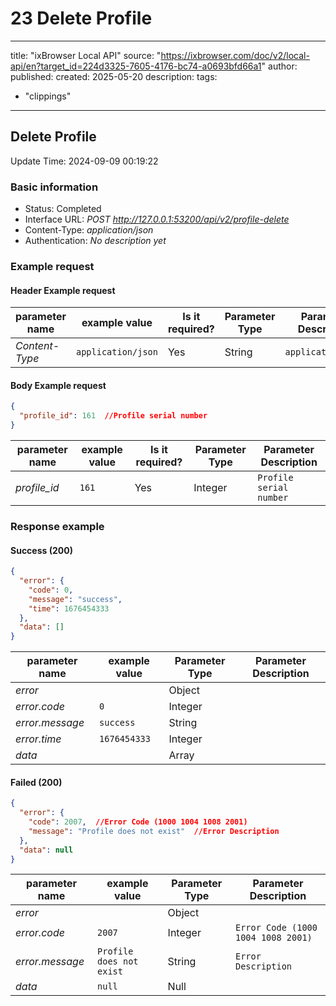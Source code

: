 # 23 Delete Profile

---
title: "ixBrowser Local API"
source: "https://ixbrowser.com/doc/v2/local-api/en?target_id=224d3325-7605-4176-bc74-a0693bfd66a1"
author:
published:
created: 2025-05-20
description:
tags:
  - "clippings"
---

## Delete Profile

Update Time: 2024-09-09 00:19:22

### Basic information

- Status: Completed
- Interface URL: *POST* *http://127.0.0.1:53200/api/v2/profile-delete*
- Content-Type: *application/json*
- Authentication: *No description yet*

### Example request

#### Header Example request

| parameter name | example value | Is it required? | Parameter Type | Parameter Description |
| --- | --- | --- | --- | --- |
| *Content-Type* | ```application/json``` | Yes | String | ```application/json``` |

#### Body Example request

```json
{
  "profile_id": 161  //Profile serial number
}
```

| parameter name | example value | Is it required? | Parameter Type | Parameter Description |
| --- | --- | --- | --- | --- |
| *profile_id* | ```161``` | Yes | Integer | ```Profile serial number``` |

### Response example

#### Success (200)

```json
{
  "error": {
    "code": 0,
    "message": "success",
    "time": 1676454333
  },
  "data": []
}
```

| parameter name | example value | Parameter Type | Parameter Description |
| --- | --- | --- | --- |
| *error* |  | Object |  |
| *error.code* | ```0``` | Integer |  |
| *error.message* | ```success``` | String |  |
| *error.time* | ```1676454333``` | Integer |  |
| *data* |  | Array |  |

#### Failed (200)

```json
{
  "error": {
    "code": 2007,  //Error Code (1000 1004 1008 2001)
    "message": "Profile does not exist"  //Error Description
  },
  "data": null
}
```

| parameter name | example value | Parameter Type | Parameter Description |
| --- | --- | --- | --- |
| *error* |  | Object |  |
| *error.code* | ```2007``` | Integer | ```Error Code (1000 1004 1008 2001)``` |
| *error.message* | ```Profile does not exist``` | String | ```Error Description``` |
| *data* | ```null``` | Null |  |